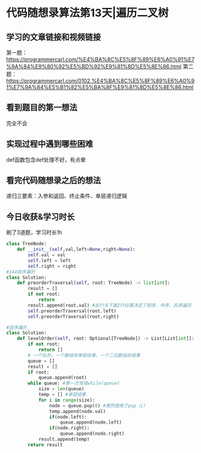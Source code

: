 # 代码随想录算法第13天|遍历二叉树
## 学习的文章链接和视频链接
第一题：https://programmercarl.com/%E4%BA%8C%E5%8F%89%E6%A0%91%E7%9A%84%E9%80%92%E5%BD%92%E9%81%8D%E5%8E%86.html 
第二题：https://programmercarl.com/0102.%E4%BA%8C%E5%8F%89%E6%A0%91%E7%9A%84%E5%B1%82%E5%BA%8F%E9%81%8D%E5%8E%86.html
## 看到题目的第一想法
完全不会
## 实现过程中遇到哪些困难 
def函数包含def处理不好，有点晕
## 看完代码随想录之后的想法 
递归三要素：入参和返回、终止条件、单层递归逻辑
## 今日收获&学习时长
刷了3道题，学习时长1h  
```Python
class TreeNode:
    def __init__(self,val,left=None,right=None):
        self.val = val
        self.left = left
        self.right = right
#144前序遍历
class Solution:
    def preorderTraversal(self, root: TreeNode) -> list[int]:
        result = []
        if not root:
            return 
        result.append(root.val) #此行与下面2行位置决定了前序、中序、后序遍历
        self.preorderTraversal(root.left)
        self.preorderTraversal(root.right)

#层序遍历
class Solution:
    def levelOrder(self, root: Optional[TreeNode]) -> List[List[int]]:
        if not root:
            return []
        # 一个队列，一个数组存单层结果，一个二位数组存结果
        queue = []
        result = []
        if root:
            queue.append(root)
        while queue: #第一次写成while(queue) 
            size = len(queue)
            temp = [] #单层结果
            for i in range(size):
                node = queue.pop(0) #竟然使用了pop（i）
                temp.append(node.val)
                if(node.left):
                    queue.append(node.left)
                if(node.right):
                    queue.append(node.right)
            result.append(temp)
        return result

```